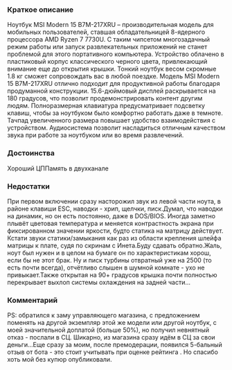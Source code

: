 ### **Краткое описание**
Ноутбук MSI Modern 15 B7M-217XRU – производительная модель для мобильных пользователей, ставшая обладательницей 8-ядерного процессора AMD Ryzen 7 7730U. С таким чипсетом многозадачный режим работы или запуск развлекательных приложений не станет проблемой для этого портативного компьютера. Устройство облачено в пластиковый корпус классического черного цвета, привлекающий внимание еще до открытия крышки. Тонкий ноутбук весом скромные 1.8 кг сможет сопровождать вас в любой поездке.  Модель MSI Modern 15 B7M-217XRU отлично подходит для продуктивной работы благодаря продуманной конструкции. 15.6-дюймовый дисплей раскрывается на 180 градусов, что позволит продемонстрировать контент другим людям. Полноразмерная клавиатура предусматривает подсветку клавиш, чтобы за ноутбуком было комфортно работать даже в темноте. Тачпад увеличенного размера повышает удобство взаимодействия с устройством. Аудиосистема позволит насладиться отличным качеством звука при работе за ноутбуком или во время развлечений.

### **Достоинства**
Хороший ЦППамять в двухканале

### **Недостатки**
При первом включении сразу насторожил звук из левой части ноута, в районе клавиши ESC, наводки - хрип, щелчки, писк.Думал, что наводки на динамик, но он есть постоянно, даже в DOS/BIOS. Иногда заметно плывёт цветовая температура и меняется контрастность экрана при фиксированном значении яркости, будто статика на матрицу действует. Кстати звуки статики/замыкания как раз из области крепления шлейфа матрицы к плате, судя по скринам с Инета.Буду сдавать обратно.Жаль, ноут был нужен и в целом на бумаге он по характеристикам хорош, если бы не этот брак. Ну и писк турбины отвратный уже на 2500 (то есть почти всегда), отчётливо слышен в шумной комнате - ухо не привыкает.Также открытая на 90+ градусов крышка почти полностью перекрывает выхлоп системы охлаждения на задней части...

### **Комментарий**
PS: обратился к заму управляющего магазина, с предложением поменять на другой экземпляр этой же модели или другой ноутбук, с моей значительной доплатой (больше 50%), но получил невнятный отказ - послали в СЦ. Шикарно, из магазина сразу идём в СЦ за свои деньги...Еще сразу за моим, после премодерации, появился 5-бальный отзыв от бота - это стоит учитывать при оценке рейтинга . Но спасибо хоть мой без купюр опубликовали.
